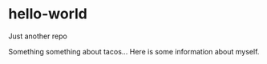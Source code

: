 # hello-world
Just another repo

Something something about tacos...
Here is some information about myself.
